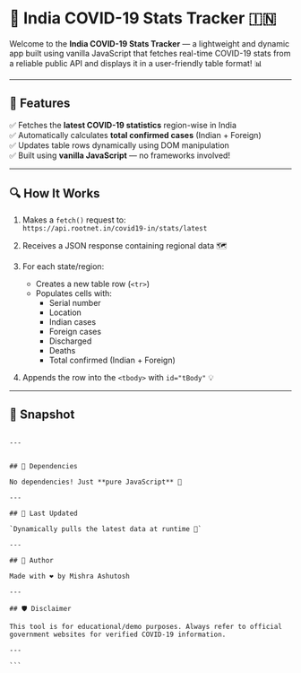 
# 🦠 India COVID-19 Stats Tracker 🇮🇳

Welcome to the **India COVID-19 Stats Tracker** — a lightweight and dynamic app built using vanilla JavaScript that fetches real-time COVID-19 stats from a reliable public API and displays it in a user-friendly table format! 📊

---

## 📌 Features

✅ Fetches the **latest COVID-19 statistics** region-wise in India  
✅ Automatically calculates **total confirmed cases** (Indian + Foreign)  
✅ Updates table rows dynamically using DOM manipulation  
✅ Built using **vanilla JavaScript** — no frameworks involved!  

---

## 🔍 How It Works

1. Makes a `fetch()` request to:  
   `https://api.rootnet.in/covid19-in/stats/latest`

2. Receives a JSON response containing regional data 🗺️  
3. For each state/region:
   - Creates a new table row (`<tr>`)  
   - Populates cells with:
     - Serial number  
     - Location  
     - Indian cases  
     - Foreign cases  
     - Discharged  
     - Deaths  
     - Total confirmed (Indian + Foreign)

4. Appends the row into the `<tbody>` with `id="tBody"` 💡

---

## 🧩 Snapshot


````

---


## 📎 Dependencies

No dependencies! Just **pure JavaScript** 💪

---

## 📅 Last Updated

`Dynamically pulls the latest data at runtime 📡`

---

## 🧠 Author

Made with ❤️ by Mishra Ashutosh

---

## 🛡️ Disclaimer

This tool is for educational/demo purposes. Always refer to official government websites for verified COVID-19 information.

---

```

